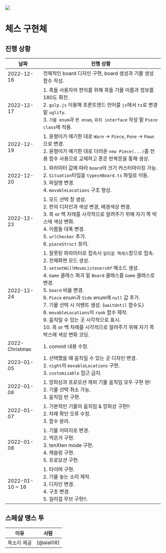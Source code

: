 <img src="https://img.shields.io/badge/version-0.4.2-black" />

# 체스 구현체

## 진행 상황
|날짜|진행 상황|
|---|---|
|2022-12-16|전체적인 board 디자인 구현, board 생성과 기물 생성 함수 작성.|
|2022-12-17|1. 흑돌 사용자의 편의를 위해 흑돌 기물 이름과 정보를 180도 회전.<br>2. `gulp.js` 이용해 프론트엔드 언어를 `js`에서 `ts`로 변경 밑 `uglify`.<br>3. `기물 enum`과 `편 enum`, `위치 interface` 작성 밑 `Piece class`에 적용.|
|2022-12-19|1. 윤형이가 얘기한 대로 `Ware` -> `Piece`, `Pone` -> `Pawn`으로 변경.<br>2. 윤형이가 얘기한 대로 더러운 `new Piece(...)`를 전용 함수 사용으로 교체하고 폰은 반복문을 통해 생성.|
|2022-12-20|1. 파라미터 값에 따라 `board`의 크기 커스터마이징 가능.<br>2. `Situation`타입을 `types4Board.ts` 파일로 이동.<br>3. 파일명 변경.<br>4. `movableLocations` 구조 형성.|
|2022-12-23|1. 모드 선택 창 생성.<br>2. 판의 디자인과 색상 변경, 배경색상 변경.<br>3. 흑 or 백 차례를 시각적으로 알려주기 위해 자기 쪽 박스에 색상 변화.<br>4. 이름들 대폭 변경.<br>5. `urlChecker` 추가.<br>6. `pieceStruct` 분리.|
|2022-12-24|1. 잘못된 파라미터로 접속시 `일리걸 엑세스`창으로 접속.<br>2. 전체화면 모드 생성.<br>3. `setsetWillMoveListenersOf` 메소드 생성.<br>4. `Game` 클래스 파괴 밑 `Board` 클래스를 `Game` 클래스로 변경.<br>5. `board` 비율 변경.<br>6. `Piece` enum과 `Side` enum에 `null` 값 추가.<br>7. 기물 선택 시 이벤트 생성. (`waitUntil` 함수도)<br>8. `movableLocations`의 `rook` 함수 제작.<br>9. 움직일 수 있는 곳 시각적으로 표시.<br>10. 흑 or 백 차례를 시각적으로 알려주기 위해 자기 쪽 박스에 색상 변화 코딩.|
|2022-Christmas|1. commit 내용 수정.|
|2023-01-05|1. 선택했을 때 움직일 수 있는 곳 디자인 변경.<br>2. `night`의 `movableLocations` 구현.<br>3. `customizable` 접근 금지.|
|2022-01-06|1. 앙파상과 프로모션 제외 기물 움직임 모두 구현 완!<br>2. 기물 선택 취소 가능.<br>3. 움직임 반 구현.|
|2022-01-07|1. 기본적인 기물의 움직임 & 앙파상 구현!!<br>2. 차례 확인 오류 수정.<br>3. 함수 분리.|
|2022-01-08|1. 기물 이미지로 변경.<br>2. 먹은거 구현.<br>3. tenXten mode 구현.<br>4. 캐슬링 구현.<br>5. 프로모션 구현.|
|2022-01-10 ~ 16|1. 타이머 구현.<br>2. 기물 놓는 소리 제작.<br>3. 디자인 변경.<br>4. 구조 변경.<br>5. 일리걸 무브 구현!!.|

## 스페샬 땡스 투
|이유|사람|
|---|---|
|목소리 제공|[@alal08]|